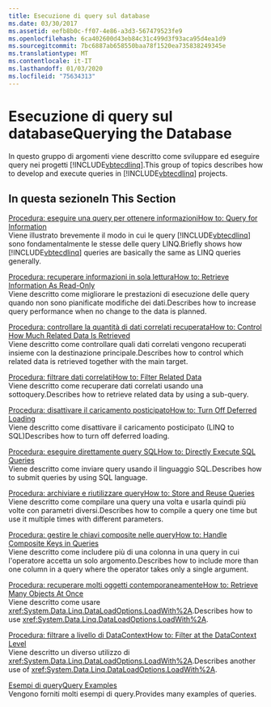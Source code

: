 ```yaml
---
title: Esecuzione di query sul database
ms.date: 03/30/2017
ms.assetid: eefb8b0c-ff07-4e86-a3d3-567479523fe9
ms.openlocfilehash: 6ca402600d43eb84c31c499d3f93aca95d4ea1d9
ms.sourcegitcommit: 7bc6887ab658550baa78f1520ea735838249345e
ms.translationtype: MT
ms.contentlocale: it-IT
ms.lasthandoff: 01/03/2020
ms.locfileid: "75634313"
---
```

# <a name="querying-the-database"></a><span data-ttu-id="4ef33-102">Esecuzione di query sul database</span><span class="sxs-lookup"><span data-stu-id="4ef33-102">Querying the Database</span></span>
<span data-ttu-id="4ef33-103">In questo gruppo di argomenti viene descritto come sviluppare ed eseguire query nei progetti [!INCLUDE[vbtecdlinq](../../../../../../includes/vbtecdlinq-md.md)].</span><span class="sxs-lookup"><span data-stu-id="4ef33-103">This group of topics describes how to develop and execute queries in [!INCLUDE[vbtecdlinq](../../../../../../includes/vbtecdlinq-md.md)] projects.</span></span>  
  
## <a name="in-this-section"></a><span data-ttu-id="4ef33-104">In questa sezione</span><span class="sxs-lookup"><span data-stu-id="4ef33-104">In This Section</span></span>  
 [<span data-ttu-id="4ef33-105">Procedura: eseguire una query per ottenere informazioni</span><span class="sxs-lookup"><span data-stu-id="4ef33-105">How to: Query for Information</span></span>](how-to-query-for-information.md)  
 <span data-ttu-id="4ef33-106">Viene illustrato brevemente il modo in cui le query [!INCLUDE[vbtecdlinq](../../../../../../includes/vbtecdlinq-md.md)] sono fondamentalmente le stesse delle query LINQ.</span><span class="sxs-lookup"><span data-stu-id="4ef33-106">Briefly shows how [!INCLUDE[vbtecdlinq](../../../../../../includes/vbtecdlinq-md.md)] queries are basically the same as LINQ queries generally.</span></span>  
  
 [<span data-ttu-id="4ef33-107">Procedura: recuperare informazioni in sola lettura</span><span class="sxs-lookup"><span data-stu-id="4ef33-107">How to: Retrieve Information As Read-Only</span></span>](how-to-retrieve-information-as-read-only.md)  
 <span data-ttu-id="4ef33-108">Viene descritto come migliorare le prestazioni di esecuzione delle query quando non sono pianificate modifiche dei dati.</span><span class="sxs-lookup"><span data-stu-id="4ef33-108">Describes how to increase query performance when no change to the data is planned.</span></span>  
  
 [<span data-ttu-id="4ef33-109">Procedura: controllare la quantità di dati correlati recuperata</span><span class="sxs-lookup"><span data-stu-id="4ef33-109">How to: Control How Much Related Data Is Retrieved</span></span>](how-to-control-how-much-related-data-is-retrieved.md)  
 <span data-ttu-id="4ef33-110">Viene descritto come controllare quali dati correlati vengono recuperati insieme con la destinazione principale.</span><span class="sxs-lookup"><span data-stu-id="4ef33-110">Describes how to control which related data is retrieved together with the main target.</span></span>  
  
 [<span data-ttu-id="4ef33-111">Procedura: filtrare dati correlati</span><span class="sxs-lookup"><span data-stu-id="4ef33-111">How to: Filter Related Data</span></span>](how-to-filter-related-data.md)  
 <span data-ttu-id="4ef33-112">Viene descritto come recuperare dati correlati usando una sottoquery.</span><span class="sxs-lookup"><span data-stu-id="4ef33-112">Describes how to retrieve related data by using a sub-query.</span></span>  
  
 [<span data-ttu-id="4ef33-113">Procedura: disattivare il caricamento posticipato</span><span class="sxs-lookup"><span data-stu-id="4ef33-113">How to: Turn Off Deferred Loading</span></span>](how-to-turn-off-deferred-loading.md)  
 <span data-ttu-id="4ef33-114">Viene descritto come disattivare il caricamento posticipato (LINQ to SQL)</span><span class="sxs-lookup"><span data-stu-id="4ef33-114">Describes how to turn off deferred loading.</span></span>  
  
 [<span data-ttu-id="4ef33-115">Procedura: eseguire direttamente query SQL</span><span class="sxs-lookup"><span data-stu-id="4ef33-115">How to: Directly Execute SQL Queries</span></span>](how-to-directly-execute-sql-queries.md)  
 <span data-ttu-id="4ef33-116">Viene descritto come inviare query usando il linguaggio SQL.</span><span class="sxs-lookup"><span data-stu-id="4ef33-116">Describes how to submit queries by using SQL language.</span></span>  
  
 [<span data-ttu-id="4ef33-117">Procedura: archiviare e riutilizzare query</span><span class="sxs-lookup"><span data-stu-id="4ef33-117">How to: Store and Reuse Queries</span></span>](how-to-store-and-reuse-queries.md)  
 <span data-ttu-id="4ef33-118">Viene descritto come compilare una query una volta e usarla quindi più volte con parametri diversi.</span><span class="sxs-lookup"><span data-stu-id="4ef33-118">Describes how to compile a query one time but use it multiple times with different parameters.</span></span>  
  
 [<span data-ttu-id="4ef33-119">Procedura: gestire le chiavi composite nelle query</span><span class="sxs-lookup"><span data-stu-id="4ef33-119">How to: Handle Composite Keys in Queries</span></span>](how-to-handle-composite-keys-in-queries.md)  
 <span data-ttu-id="4ef33-120">Viene descritto come includere più di una colonna in una query in cui l'operatore accetta un solo argomento.</span><span class="sxs-lookup"><span data-stu-id="4ef33-120">Describes how to include more than one column in a query where the operator takes only a single argument.</span></span>  
  
 [<span data-ttu-id="4ef33-121">Procedura: recuperare molti oggetti contemporaneamente</span><span class="sxs-lookup"><span data-stu-id="4ef33-121">How to: Retrieve Many Objects At Once</span></span>](how-to-retrieve-many-objects-at-once.md)  
 <span data-ttu-id="4ef33-122">Viene descritto come usare <xref:System.Data.Linq.DataLoadOptions.LoadWith%2A>.</span><span class="sxs-lookup"><span data-stu-id="4ef33-122">Describes how to use <xref:System.Data.Linq.DataLoadOptions.LoadWith%2A>.</span></span>  
  
 [<span data-ttu-id="4ef33-123">Procedura: filtrare a livello di DataContext</span><span class="sxs-lookup"><span data-stu-id="4ef33-123">How to: Filter at the DataContext Level</span></span>](how-to-filter-at-the-datacontext-level.md)  
 <span data-ttu-id="4ef33-124">Viene descritto un diverso utilizzo di <xref:System.Data.Linq.DataLoadOptions.LoadWith%2A>.</span><span class="sxs-lookup"><span data-stu-id="4ef33-124">Describes another use of <xref:System.Data.Linq.DataLoadOptions.LoadWith%2A>.</span></span>  
  
 [<span data-ttu-id="4ef33-125">Esempi di query</span><span class="sxs-lookup"><span data-stu-id="4ef33-125">Query Examples</span></span>](query-examples.md)  
 <span data-ttu-id="4ef33-126">Vengono forniti molti esempi di query.</span><span class="sxs-lookup"><span data-stu-id="4ef33-126">Provides many examples of queries.</span></span>
